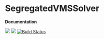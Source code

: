 # SegregatedVMSSolver

**Documentation**

[![](https://img.shields.io/badge/docs-stable-blue.svg)](https://carlodev.github.io/SegregatedVMSSolver.jl/)
[![](https://img.shields.io/badge/docs-dev-blue.svg)](https://carlodev.github.io/SegregatedVMSSolver.jl/)
[![Build Status](https://github.com/carlodev/SegregatedVMSSolver.jl/actions/workflows/CI.yml/badge.svg?branch=master)](https://github.com/carlodev/SegregatedVMSSolver.jl/actions/workflows/CI.yml?query=branch%3Amaster)
